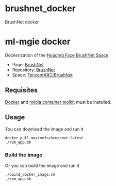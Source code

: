 # brushnet_docker
BrushNet docker


# ml-mgie docker

Dockerization of the [Hugging Face BrushNet Space](https://huggingface.co/spaces/TencentARC/BrushNet)

 * Page: [BrushNet](https://tencentarc.github.io/BrushNet)
 * Repository: [BrushNet](https://github.com/TencentARC/BrushNet)
 * Space: [TencentARC/BrushNet](https://huggingface.co/spaces/TencentARC/BrushNet)

## Requisites

[Docker](https://docs.docker.com/desktop/) and [nvidia container toolkit](https://docs.nvidia.com/datacenter/cloud-native/container-toolkit/latest/install-guide.html) must be installed.

## Usage

You can download the image and run it

```bash
docker pull maximofn/brushnet:latest
./run_app.sh
```

### Build the image

Or you can build the image and run it

```bash
./build_docker_image.sh
./run_app.sh
```